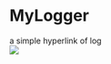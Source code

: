 # MyLogger
a simple hyperlink of log    
[![](https://jitpack.io/v/XYScience/MyLogger.svg)](https://jitpack.io/#XYScience/MyLogger)
